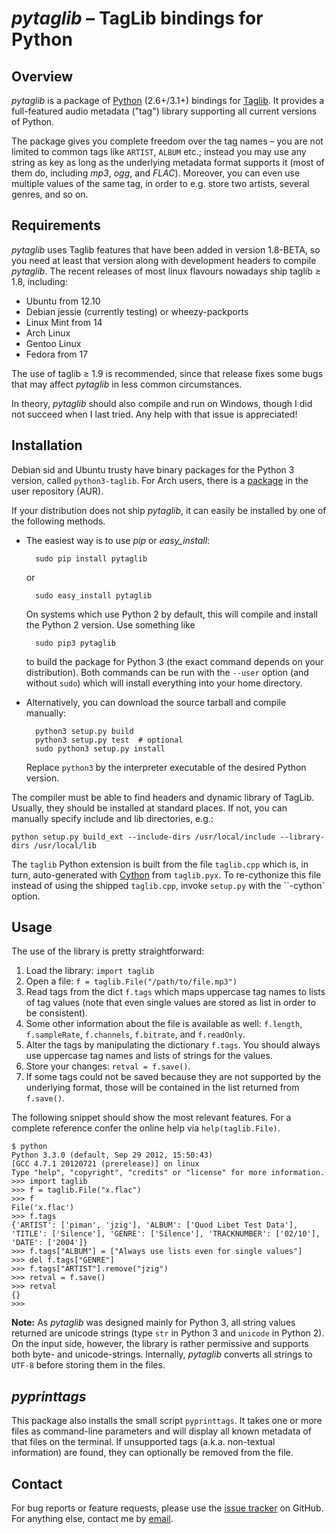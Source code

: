 *pytaglib* – TagLib bindings for Python
=======================================

Overview
--------
*pytaglib* is a package of [Python](http://www.python.org) (2.6+/3.1+) bindings for
[Taglib](http://taglib.github.io). It provides a full-featured audio metadata ("tag") library supporting
all current versions of Python.

The package gives you complete freedom over the tag names – you are not limited to common tags like
`ARTIST`, `ALBUM` etc.; instead you may use any string as key as long as the underlying metadata
format supports it (most of them do, including *mp3*, *ogg*, and *FLAC*). Moreover, you can even
use multiple values of the same tag, in order to e.g. store two artists, several genres, and so on.


Requirements
------------
*pytaglib* uses Taglib features that have been added in version 1.8-BETA, so you need at least that
version along with development headers to compile *pytaglib*. The recent releases of most linux
flavours nowadays ship taglib ≥ 1.8, including:

- Ubuntu from 12.10
- Debian jessie (currently testing) or wheezy-packports
- Linux Mint from 14
- Arch Linux
- Gentoo Linux
- Fedora from 17

The use of taglib ≥ 1.9 is recommended, since that release fixes some bugs that may affect
*pytaglib* in less common circumstances.

In theory, *pytaglib* should also compile and run on Windows, though I did not succeed when I last
tried. Any help with that issue is appreciated!

Installation
------------
Debian sid and Ubuntu trusty have binary packages for the Python 3 version, called `python3-taglib`.
For Arch users, there is a [package](https://aur.archlinux.org/packages/python-pytaglib/) in the
user repository (AUR).

If your distribution does not ship *pytaglib*, it can easily be installed by one of the following
methods.

- The easiest way is to use *pip* or *easy_install*:

        sudo pip install pytaglib

    or

        sudo easy_install pytaglib

    On systems which use Python 2 by default, this will compile and install the Python 2 version.
    Use something like

        sudo pip3 pytaglib

    to build the package for Python 3 (the exact command depends on your distribution). Both
    commands can be run with the `--user` option (and without `sudo`) which will install everything
    into your home directory.

- Alternatively, you can download the source tarball and compile manually:

        python3 setup.py build
        python3 setup.py test  # optional
        sudo python3 setup.py install

    Replace `python3` by the interpreter executable of the desired Python version.

The compiler must be able to find headers and dynamic library of TagLib. Usually, they should be
installed at standard places. If not, you can manually specify include and lib directories, e.g.:

    python setup.py build_ext --include-dirs /usr/local/include --library-dirs /usr/local/lib

The `taglib` Python extension is built from the file `taglib.cpp` which is, in turn,
auto-generated with [Cython](http://www.cython.org) from `taglib.pyx`. To re-cythonize this file instead of
using the shipped `taglib.cpp`, invoke `setup.py` with the ``-cython` option.


Usage
-----

The use of the library is pretty straightforward:

1.  Load the library: `import taglib`
2.  Open a file: `f = taglib.File("/path/to/file.mp3")`
3.  Read tags from the dict `f.tags` which maps uppercase tag names to lists of tag values (note
    that even single values are stored as list in order to be consistent).
4.  Some other information about the file is available as well: `f.length`,
    `f.sampleRate`, `f.channels`, `f.bitrate`, and `f.readOnly`.
5.  Alter the tags by manipulating the dictionary `f.tags`. You should always
    use uppercase tag names and lists of strings for the values.
6.  Store your changes: `retval = f.save()`.
7.  If some tags could not be saved because they are not supported by the
    underlying format, those will be contained in the list returned from
    `f.save()`.
 
The following snippet should show the most relevant features. For a complete
reference confer the online help via `help(taglib.File)`.

    $ python
    Python 3.3.0 (default, Sep 29 2012, 15:50:43)
    [GCC 4.7.1 20120721 (prerelease)] on linux
    Type "help", "copyright", "credits" or "license" for more information.
    >>> import taglib
    >>> f = taglib.File("x.flac")
    >>> f
    File('x.flac')
    >>> f.tags
    {'ARTIST': ['piman', 'jzig'], 'ALBUM': ['Quod Libet Test Data'], 'TITLE': ['Silence'], 'GENRE': ['Silence'], 'TRACKNUMBER': ['02/10'], 'DATE': ['2004']}
    >>> f.tags["ALBUM"] = ["Always use lists even for single values"]
    >>> del f.tags["GENRE"]
    >>> f.tags["ARTIST"].remove("jzig")
    >>> retval = f.save()
    >>> retval
    {}
    >>>

**Note:** As *pytaglib* was designed mainly for Python 3, all string values returned are unicode
strings (type `str` in Python 3 and `unicode` in Python 2). On the input side, however, the library
is rather permissive and supports both byte- and unicode-strings. Internally, *pytaglib* converts
all strings to `UTF-8` before storing them in the files.

*pyprinttags*
-------------

This package also installs the small script `pyprinttags`. It takes one or more files as
command-line parameters and will display all known metadata of that files on the terminal.
If unsupported tags (a.k.a. non-textual information) are found, they can optionally be removed
from the file.

Contact
-------
For bug reports or feature requests, please use the
[issue tracker](https://github.com/supermihi/pytaglib/issues) on GitHub. For anything else, contact
me by [email](mailto:michaelhelmling@posteo.de).

